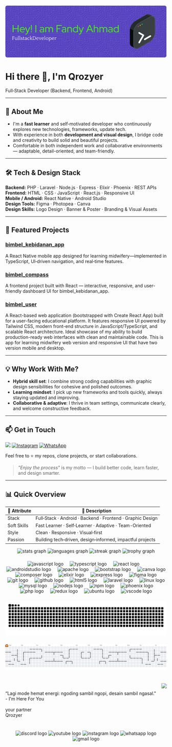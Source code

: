 ![Fandy Ahmad](img/github-header-image.png)

# Hi there 👋, I'm **Qrozyer**

Full‑Stack Developer (Backend, Frontend, Android)

---


## 🚀 About Me

- I'm a **fast learner** and self‑motivated developer who continuously explores new technologies, frameworks, update tech.
- With experience in both **development and visual design**, I bridge code and creativity to build solid and beautiful projects.
- Comfortable in both independent work and collaborative environments — adaptable, detail-oriented, and team-friendly.

---

## 🛠️ Tech & Design Stack

**Backend:** PHP · Laravel · Node.js · Express · Elixir · Phoenix · REST APIs  
**Frontend:** HTML · CSS · JavaScript · React.js · Responsive UI  
**Mobile / Android:** React Native · Android Studio  
**Design Tools:** Figma · Photopea · Canva  
**Design Skills:** Logo Design · Banner & Poster · Branding & Visual Assets  

---

## 🌟 Featured Projects

### [bimbel_kebidanan_app](https://github.com/Qrozyer/bimbel_kebidanan_app)  
A React Native mobile app designed for learning midwifery—implemented in TypeScript, UI‑driven navigation, and real‑time features.

### [bimbel_compass](https://github.com/Qrozyer/bimbel_compass)  
A frontend project built with React — interactive, responsive, and user-friendly dashboard UI for bimbel_kebidanan_app.

### [bimbel_user](https://github.com/Qrozyer/bimbel_user)  
A React-based web application (bootstrapped with Create React App) built for a user-facing educational platform. It features responsive UI powered by Tailwind CSS, modern front-end structure in JavaScript/TypeScript, and scalable React architecture. Ideal showcase of my ability to build production-ready web interfaces with clean and maintainable code. This is app for learning midwifery web version and responsive UI that have two version mobile and desktop.

---

## 💡 Why Work With Me?

- **Hybrid skill set**: I combine strong coding capabilities with graphic design sensibilities for cohesive and polished outcomes.
- **Learning mindset**: I pick up new frameworks and tools quickly, always staying updated and improving.
- **Collaborative & adaptive**: I thrive in team settings, communicate clearly, and welcome constructive feedback.

---

## 📫 Get in Touch

<p align="left">
  <a href="mailto:fandyahmad25@gmail.com"><img src="https://img.shields.io/badge/-Email‑Me‑D14836?style=for-the-badge&logo=gmail&logoColor=white" /></a>
  <a href="https://instagram.com/qrozyer"><img src="https://img.shields.io/badge/-Instagram‑E4405F?style=for-the-badge&logo=instagram&logoColor=white" alt="Instagram" /></a>
  <a href="https://wa.me/6289659882857"><img src="https://img.shields.io/badge/-WhatsApp‑25D366?style=for-the-badge&logo=whatsapp&logoColor=white" alt="WhatsApp" /></a>
</p>

Feel free to ⭐ my repos, clone projects, or start collaborations.  
> *"Enjoy the process"* is my motto — I build better code, learn faster, and design smarter.

---

## 📊 Quick Overview

| 🧩 Attribute          | 📝 Description                                               |
|----------------------|-------------------------------------------------------------|
| Stack                | Full‑Stack · Android · Backend · Frontend · Graphic Design   |
| Soft Skills          | Fast Learner · Self‑Learner · Adaptive · Team-Oriented      |
| Style                | Clean · Responsive · Visual‑first                            |
| Passion              | Building tech‑driven, design‑informed, impactful projects   |

<div align="center">
  <img src="https://github-readme-stats.vercel.app/api?username=Qrozyer&hide_title=false&hide_rank=false&show_icons=true&include_all_commits=true&count_private=true&disable_animations=false&theme=radical&locale=en&hide_border=false&order=1" height="150" alt="stats graph"  />
  <img src="https://github-readme-stats.vercel.app/api/top-langs?username=Qrozyer&locale=en&hide_title=false&layout=compact&card_width=320&langs_count=5&theme=radical&hide_border=false&order=2" height="150" alt="languages graph"  />
  <img src="https://streak-stats.demolab.com?user=Qrozyer&locale=en&mode=daily&theme=radical&hide_border=false&border_radius=5&order=3" height="150" alt="streak graph"  />
  <img src="https://github-profile-trophy.vercel.app?username=Qrozyer&theme=dracula&column=-1&row=1&margin-w=8&margin-h=8&no-bg=false&no-frame=false&order=4" height="150" alt="trophy graph"  />
</div>

###

<div align="center">
  <img src="https://cdn.jsdelivr.net/gh/devicons/devicon/icons/javascript/javascript-original.svg" height="40" alt="javascript logo"  />
  <img width="12" />
  <img src="https://cdn.jsdelivr.net/gh/devicons/devicon/icons/typescript/typescript-original.svg" height="40" alt="typescript logo"  />
  <img width="12" />
  <img src="https://cdn.jsdelivr.net/gh/devicons/devicon/icons/react/react-original.svg" height="40" alt="react logo"  />
  <img width="12" />
  <img src="https://cdn.jsdelivr.net/gh/devicons/devicon/icons/androidstudio/androidstudio-original.svg" height="40" alt="androidstudio logo"  />
  <img width="12" />
  <img src="https://cdn.jsdelivr.net/gh/devicons/devicon/icons/apache/apache-original.svg" height="40" alt="apache logo"  />
  <img width="12" />
  <img src="https://cdn.jsdelivr.net/gh/devicons/devicon/icons/bootstrap/bootstrap-original.svg" height="40" alt="bootstrap logo"  />
  <img width="12" />
  <img src="https://cdn.jsdelivr.net/gh/devicons/devicon/icons/canva/canva-original.svg" height="40" alt="canva logo"  />
  <img width="12" />
  <img src="https://cdn.jsdelivr.net/gh/devicons/devicon/icons/composer/composer-original.svg" height="40" alt="composer logo"  />
  <img width="12" />
  <img src="https://cdn.jsdelivr.net/gh/devicons/devicon/icons/elixir/elixir-original.svg" height="40" alt="elixir logo"  />
  <img width="12" />
  <img src="https://cdn.jsdelivr.net/gh/devicons/devicon/icons/express/express-original.svg" height="40" alt="express logo"  />
  <img width="12" />
  <img src="https://cdn.jsdelivr.net/gh/devicons/devicon/icons/figma/figma-original.svg" height="40" alt="figma logo"  />
  <img width="12" />
  <img src="https://cdn.jsdelivr.net/gh/devicons/devicon/icons/git/git-original.svg" height="40" alt="git logo"  />
  <img width="12" />
  <img src="https://cdn.jsdelivr.net/gh/devicons/devicon/icons/github/github-original.svg" height="40" alt="github logo"  />
  <img width="12" />
  <img src="https://cdn.jsdelivr.net/gh/devicons/devicon/icons/html5/html5-original.svg" height="40" alt="html5 logo"  />
  <img width="12" />
  <img src="https://cdn.jsdelivr.net/gh/devicons/devicon/icons/laravel/laravel-original.svg" height="40" alt="laravel logo"  />
  <img width="12" />
  <img src="https://cdn.jsdelivr.net/gh/devicons/devicon/icons/linux/linux-original.svg" height="40" alt="linux logo"  />
  <img width="12" />
  <img src="https://cdn.jsdelivr.net/gh/devicons/devicon/icons/mysql/mysql-original.svg" height="40" alt="mysql logo"  />
  <img width="12" />
  <img src="https://cdn.jsdelivr.net/gh/devicons/devicon/icons/nodejs/nodejs-original.svg" height="40" alt="nodejs logo"  />
  <img width="12" />
  <img src="https://cdn.jsdelivr.net/gh/devicons/devicon/icons/npm/npm-original-wordmark.svg" height="40" alt="npm logo"  />
  <img width="12" />
  <img src="https://cdn.jsdelivr.net/gh/devicons/devicon/icons/phoenix/phoenix-original.svg" height="40" alt="phoenix logo"  />
  <img width="12" />
  <img src="https://cdn.jsdelivr.net/gh/devicons/devicon/icons/php/php-original.svg" height="40" alt="php logo"  />
  <img width="12" />
  <img src="https://cdn.jsdelivr.net/gh/devicons/devicon/icons/redux/redux-original.svg" height="40" alt="redux logo"  />
  <img width="12" />
  <img src="https://cdn.simpleicons.org/ubuntu/E95420" height="40" alt="ubuntu logo"  />
  <img width="12" />
  <img src="https://cdn.jsdelivr.net/gh/devicons/devicon/icons/vscode/vscode-original.svg" height="40" alt="vscode logo"  />
</div>

###

<img src="https://raw.githubusercontent.com/Qrozyer/Qrozyer/output/snake.svg" alt="Snake animation" />

###

![Pacman](img/pacman-contributions.svg)

###


<br clear="both">

<img align="right" height="120" src="https://media1.giphy.com/media/v1.Y2lkPTc5MGI3NjExMnA1YWdwNHJqYWVwbnRtdXA5cjZjYXlyYmJqYm9mNjY2bnhsa3ppZyZlcD12MV9pbnRlcm5hbF9naWZfYnlfaWQmY3Q9Zw/mTPjPA6SSXgTsnZ1Dh/giphy.gif"  />

###

<p align="left">“Lagi mode hemat energi: ngoding sambil ngopi, desain sambil ngasal."<br>- I'm Here For You<br><br>your partner<br>Qrozyer</p>

###

<br clear="both">

<div align="center">
  <img src="https://raw.githubusercontent.com/maurodesouza/profile-readme-generator/master/src/assets/icons/social/discord/default.svg" width="60" height="40" alt="discord logo"  />
  <img src="https://raw.githubusercontent.com/maurodesouza/profile-readme-generator/master/src/assets/icons/social/youtube/default.svg" width="60" height="40" alt="youtube logo"  />
  <img src="https://raw.githubusercontent.com/maurodesouza/profile-readme-generator/master/src/assets/icons/social/instagram/default.svg" width="60" height="40" alt="instagram logo"  />
  <img src="https://raw.githubusercontent.com/maurodesouza/profile-readme-generator/master/src/assets/icons/social/whatsapp/default.svg" width="60" height="40" alt="whatsapp logo"  />
  <img src="https://raw.githubusercontent.com/maurodesouza/profile-readme-generator/master/src/assets/icons/social/gmail/default.svg" width="60" height="40" alt="gmail logo"  />
</div>

###